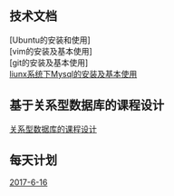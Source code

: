 ## 技术文档
[Ubuntu的安装和使用]  
[vim的安装及基本使用]  
[git的安装及基本使用]  
[liunx系统下Mysql的安装及基本使用](skill/mysql-doc.md)

## 基于关系型数据库的课程设计
[关系型数据库的课程设计](design/student-info.md)

## 每天计划
[2017-6-16](day/201706016.md)
